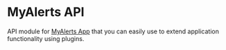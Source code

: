 # MyAlerts API

API module for [MyAlerts App](https://github.com/msurdeanu/my-alerts-app) that you can easily use to extend application functionality using plugins.
